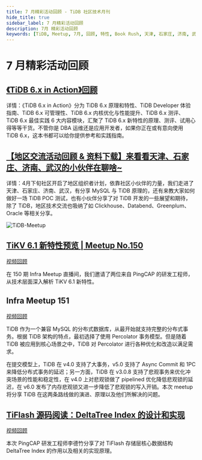 ```yaml
---
title: 7 月精彩活动回顾 - TiDB 社区技术月刊
hide_title: true
sidebar_label: 7 月精彩活动回顾
description: 7月 精彩活动回顾
keywords: [TiDB, Meetup, 7月, 回顾, 特性, Book Rush, 天津, 石家庄, 济南, 武汉]
---
```


# 7 月精彩活动回顾

## **[《TiDB 6.x in Action》回顾](https://asktug.com/t/topic/812920)**

详情：《TiDB 6.x in Action》分为 TiDB 6.x 原理和特性、TiDB Developer 体验指南、TiDB 6.x 可管理性、TiDB 6.x 内核优化与性能提升、TiDB 6.x 测评、TiDB 6.x 最佳实践 6 大内容模块，汇聚了 TiDB 6.x 新特性的原理、测评、试用心得等等干货。不管你是 DBA 运维还是应用开发者，如果你正在或有意向使用 TiDB 6.x，这本书都可以给你提供参考和实践指南。

## **[【地区交流活动回顾 & 资料下载】来看看天津、石家庄、济南、武汉的小伙伴在聊啥~](https://asktug.com/t/topic/694604)**

详情：4月下旬社区开启了地区组织者计划，依靠社区小伙伴的力量，我们走进了天津、石家庄、济南、武汉，有分享 MySQL 与 TiDB 原理的，还有来教大家如何做好一场 TiDB POC 测试，也有小伙伴分享了对 TiDB 开发的一些展望和期待，除了 TiDB，地区技术交流也吸纳了如 Clickhouse、Databend、Greenplum、Oracle 等相关分享。

![TiDB-Meetup](https://img2.pingcap.com/forms/e/e/eea7c420d99b9b382b6f4010bd7c9efa31af9718.jpeg)

## [TiKV 6.1 新特性预览 | Meetup No.150](https://mp.weixin.qq.com/s/1a9x67SfWgtTaTugFzlLzA)

[视频回顾](https://www.bilibili.com/video/BV1wa411p7Wo)

在 150 期 Infra Meetup 直播间，我们邀请了两位来自 PingCAP 的研发工程师，从技术层面深入解析 TiKV 6.1 新特性。

## **Infra Meetup 151**

[视频回顾](https://www.bilibili.com/video/BV14d4y1D7wz)

TiDB 作为一个兼容 MySQL 的分布式数据库，从最开始就支持完整的分布式事务。根据 TiDB 架构的特点，最初选择了使用 Percolator 事务模型。但是随着 TiDB 被应用到核心场景之中，TiDB 对 Percolator 进行各种优化和改造以满足需求。

在提交模型上，TiDB 在 v4.0 支持了大事务，v5.0 支持了 Async Commit 和 1PC 来降低分布式事务的延迟；另一方面，TiDB 在 v3.0.8 支持了悲观事务来优化冲突场景的性能和稳定性，在 v4.0 上对悲观锁做了 pipelined 优化降低悲观锁的延迟，在 v6.0 发布了内存悲观锁又进一步降低了悲观锁的写入开销。本次 meetup 将分享 TiDB 在这两条路线做的演进、原理以及他们所解决的问题。

## [TiFlash 源码阅读：DeltaTree Index 的设计和实现](https://asktug.com/t/topic/812956)

[视频回顾](https://www.bilibili.com/video/BV1dV4y1L74v)

本次 PingCAP 研发工程师李德竹分享了对 TiFlash 存储层核心数据结构 DeltaTree Index 的作用以及相关的实现原理。